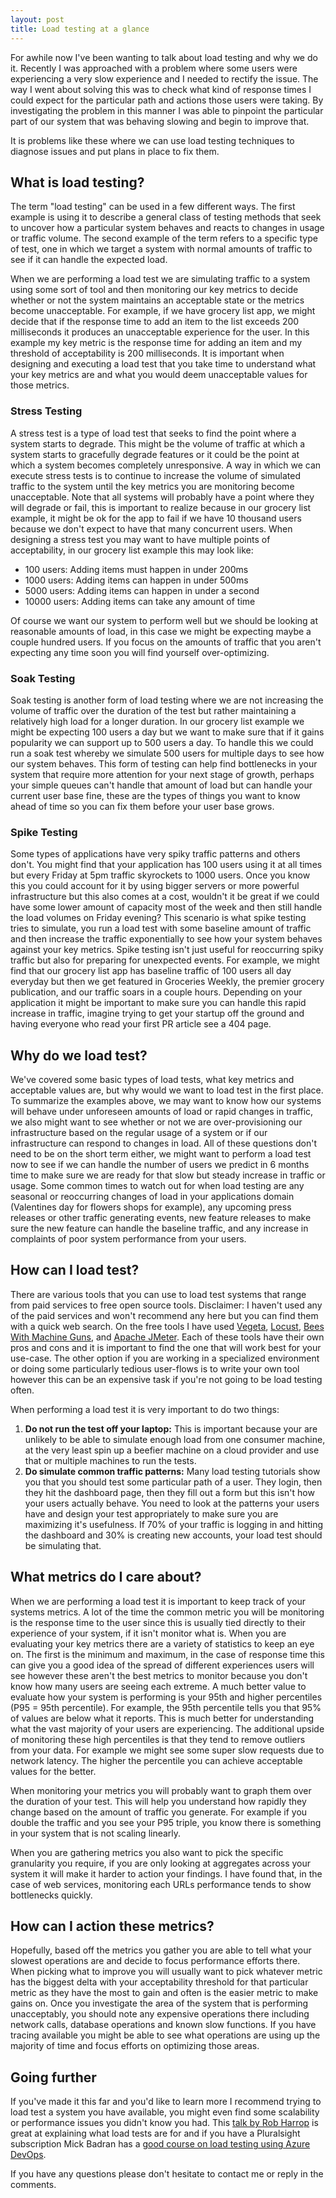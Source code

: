 ```yaml
---
layout: post
title: Load testing at a glance
---
```


For awhile now I've been wanting to talk about load testing and why we do it. Recently I was approached with a problem where some users were experiencing a very slow experience and I needed to rectify the issue. The way I went about solving this was to check what kind of response times I could expect for the particular path and actions those users were taking. By investigating the problem in this manner I was able to pinpoint the particular part of our system that was behaving slowing and begin to improve that.

It is problems like these where we can use load testing techniques to diagnose issues and put plans in place to fix them.

## What is load testing?
The term "load testing" can be used in a few different ways. The first example is using it to describe a general class of testing methods that seek to uncover how a particular system behaves and reacts to changes in usage or traffic volume. The second example of the term refers to a specific type of test, one in which we target a system with normal amounts of traffic to see if it can handle the expected load. 

When we are performing a load test we are simulating traffic to a system using some sort of tool and then monitoring our key metrics to decide whether or not the system maintains an acceptable state or the metrics become unacceptable. For example, if we have grocery list app, we might decide that if the response time to add an item to the list exceeds 200 milliseconds it produces an unacceptable experience for the user. In this example my key metric is the response time for adding an item and my threshold of acceptability is 200 milliseconds. It is important when designing and executing a load test that you take time to understand what your key metrics are and what you would deem unacceptable values for those metrics. 

### Stress Testing
A stress test is a type of load test that seeks to find the point where a system starts to degrade. This might be the volume of traffic at which a system starts to gracefully degrade features or it could be the point at which a system becomes completely unresponsive. A way in which we can execute stress tests is to continue to increase the volume of simulated traffic to the system until the key metrics you are monitoring become unacceptable. Note that all systems will probably have a point where they will degrade or fail, this is important to realize because in our grocery list example, it might be ok for the app to fail if we have 10 thousand users because we don't expect to have that many concurrent users. When designing a stress test you may want to have multiple points of acceptability, in our grocery list example this may look like:

* 100 users: Adding items must happen in under 200ms
* 1000 users: Adding items can happen in under 500ms
* 5000 users: Adding items can happen in under a second
* 10000 users: Adding items can take any amount of time

Of course we want our system to perform well but we should be looking at reasonable amounts of load, in this case we might be expecting maybe a couple hundred users. If you focus on the amounts of traffic that you aren't expecting any time soon you will find yourself over-optimizing.

### Soak Testing
Soak testing is another form of load testing where we are not increasing the volume of traffic over the duration of the test but rather maintaining a relatively high load for a longer duration. In our grocery list example we might be expecting 100 users a day but we want to make sure that if it gains popularity we can support up to 500 users a day. To handle this we could run a soak test whereby we simulate 500 users for multiple days to see how our system behaves. This form of testing can help find bottlenecks in your system that require more attention for your next stage of growth, perhaps your simple queues can't handle that amount of load but can handle your current user base fine, these are the types of things you want to know ahead of time so you can fix them before your user base grows.

### Spike Testing
Some types of applications have very spiky traffic patterns and others don't. You might find that your application has 100 users using it at all times but every Friday at 5pm traffic skyrockets to 1000 users. Once you know this you could account for it by using bigger servers or more powerful infrastructure but this also comes at a cost, wouldn't it be great if we could have some lower amount of capacity most of the week and then still handle the load volumes on Friday evening? This scenario is what spike testing tries to simulate, you run a load test with some baseline amount of traffic and then increase the traffic exponentially to see how your system behaves against your key metrics. Spike testing isn't just useful for reoccurring spiky traffic but also for preparing for unexpected events. For example, we might find that our grocery list app has baseline traffic of 100 users all day everyday but then we get featured in Groceries Weekly, the premier grocery publication, and our traffic soars in a couple hours. Depending on your application it might be important to make sure you can handle this rapid increase in traffic, imagine trying to get your startup off the ground and having everyone who read your first PR article see a 404 page.

## Why do we load test?
We've covered some basic types of load tests, what key metrics and acceptable values are, but why would we want to load test in the first place. To summarize the examples above, we may want to know how our systems will behave under unforeseen amounts of load or rapid changes in traffic, we also might want to see whether or not we are over-provisioning our infrastructure based on the regular usage of a system or if our infrastructure can respond to changes in load. All of these questions don't need to be on the short term either, we might want to perform a load test now to see if we can handle the number of users we predict in 6 months time to make sure we are ready for that slow but steady increase in traffic or usage. Some common times to watch out for when load testing are any seasonal or reoccurring changes of load in your applications domain (Valentines day for flowers shops for example), any upcoming press releases or other traffic generating events, new feature releases to make sure the new feature can handle the baseline traffic, and any increase in complaints of poor system performance from your users.

## How can I load test?
There are various tools that you can use to load test systems that range from paid services to free open source tools. Disclaimer: I haven't used any of the paid services and won't recommend any here but you can find them with a quick web search. On the free tools I have used [Vegeta](https://github.com/tsenart/vegeta), [Locust](https://locust.io/), [Bees With Machine Guns](https://github.com/newsapps/beeswithmachineguns), and [Apache JMeter](https://jmeter.apache.org/). Each of these tools have their own pros and cons and it is important to find the one that will work best for your use-case. The other option if you are working in a specialized environment or doing some particularly tedious user-flows is to write your own tool however this can be an expensive task if you're not going to be load testing often.

When performing a load test it is very important to do two things:
1. **Do not run the test off your laptop:** This is important because your are unlikely to be able to simulate enough load from one consumer machine, at the very least spin up a beefier machine on a cloud provider and use that or multiple machines to run the tests.
2. **Do simulate common traffic patterns:** Many load testing tutorials show you that you should test some particular path of a user. They login, then they hit the dashboard page, then they fill out a form but this isn't how your users actually behave. You need to look at the patterns your users have and design your test appropriately to make sure you are maximizing it's usefulness. If 70% of your traffic is logging in and hitting the dashboard and 30% is creating new accounts, your load test should be simulating that.

## What metrics do I care about?
When we are performing a load test it is important to keep track of your systems metrics. A lot of the time the common metric you will be monitoring is the response time to the user since this is usually tied directly to their experience of your system, if it isn't monitor what is. When you are evaluating your key metrics there are a variety of statistics to keep an eye on. The first is the minimum and maximum, in the case of response time this can give you a good idea of the spread of different experiences users will see however these aren't the best metrics to monitor because you don't know how many users are seeing each extreme. A much better value to evaluate how your system is performing is your 95th and higher percentiles (P95 = 95th percentile). For example, the 95th percentile tells you that 95% of values are below what it reports. This is much better for understanding what the vast majority of your users are experiencing. The additional upside of monitoring these high percentiles is that they tend to remove outliers from your data. For example we might see some super slow requests due to network latency. The higher the percentile you can achieve acceptable values for the better. 

When monitoring your metrics you will probably want to graph them over the duration of your test. This will help you understand how rapidly they change based on the amount of traffic you generate. For example if you double the traffic and you see your P95 triple, you know there is something in your system that is not scaling linearly.

When you are gathering metrics you also want to pick the specific granularity you require, if you are only looking at aggregates across your system it will make it harder to action your findings. I have found that, in the case of web services, monitoring each URLs performance tends to show bottlenecks quickly.

## How can I action these metrics?
Hopefully, based off the metrics you gather you are able to tell what your slowest operations are and decide to focus performance efforts there. When picking what to improve you will usually want to pick whatever metric has the biggest delta with your acceptability threshold for that particular metric as they have the most to gain and often is the easier metric to make gains on. Once you investigate the area of the system that is performing unacceptably, you should note any expensive operations there including network calls, database operations and known slow functions. If you have tracing available you might be able to see what operations are using up the majority of time and focus efforts on optimizing those areas.

## Going further
If you've made it this far and you'd like to learn more I recommend trying to load test a system you have available, you might even find some scalability or performance issues you didn't know you had. This [talk by Rob Harrop](https://www.youtube.com/watch?v=_STcN3S11GU) is great at explaining what load tests are for and if you have a Pluralsight subscription Mick Badran has a [good course on load testing using Azure DevOps](https://www.pluralsight.com/courses/microsoft-azure-load-testing-performing).

If you have any questions please don't hesitate to contact me or reply in the comments.